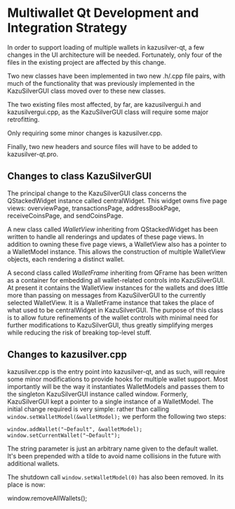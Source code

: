 Multiwallet Qt Development and Integration Strategy
===================================================

In order to support loading of multiple wallets in kazusilver-qt, a few changes in the UI architecture will be needed.
Fortunately, only four of the files in the existing project are affected by this change.

Two new classes have been implemented in two new .h/.cpp file pairs, with much of the functionality that was previously
implemented in the KazuSilverGUI class moved over to these new classes.

The two existing files most affected, by far, are kazusilvergui.h and kazusilvergui.cpp, as the KazuSilverGUI class will require
some major retrofitting.

Only requiring some minor changes is kazusilver.cpp.

Finally, two new headers and source files will have to be added to kazusilver-qt.pro.

Changes to class KazuSilverGUI
---------------------------
The principal change to the KazuSilverGUI class concerns the QStackedWidget instance called centralWidget.
This widget owns five page views: overviewPage, transactionsPage, addressBookPage, receiveCoinsPage, and sendCoinsPage.

A new class called *WalletView* inheriting from QStackedWidget has been written to handle all renderings and updates of
these page views. In addition to owning these five page views, a WalletView also has a pointer to a WalletModel instance.
This allows the construction of multiple WalletView objects, each rendering a distinct wallet.

A second class called *WalletFrame* inheriting from QFrame has been written as a container for embedding all wallet-related
controls into KazuSilverGUI. At present it contains the WalletView instances for the wallets and does little more than passing on messages
from KazuSilverGUI to the currently selected WalletView. It is a WalletFrame instance
that takes the place of what used to be centralWidget in KazuSilverGUI. The purpose of this class is to allow future
refinements of the wallet controls with minimal need for further modifications to KazuSilverGUI, thus greatly simplifying
merges while reducing the risk of breaking top-level stuff.

Changes to kazusilver.cpp
----------------------
kazusilver.cpp is the entry point into kazusilver-qt, and as such, will require some minor modifications to provide hooks for
multiple wallet support. Most importantly will be the way it instantiates WalletModels and passes them to the
singleton KazuSilverGUI instance called window. Formerly, KazuSilverGUI kept a pointer to a single instance of a WalletModel.
The initial change required is very simple: rather than calling `window.setWalletModel(&walletModel);` we perform the
following two steps:

	window.addWallet("~Default", &walletModel);
	window.setCurrentWallet("~Default");

The string parameter is just an arbitrary name given to the default wallet. It's been prepended with a tilde to avoid name collisions in the future with additional wallets.

The shutdown call `window.setWalletModel(0)` has also been removed. In its place is now:

window.removeAllWallets();
